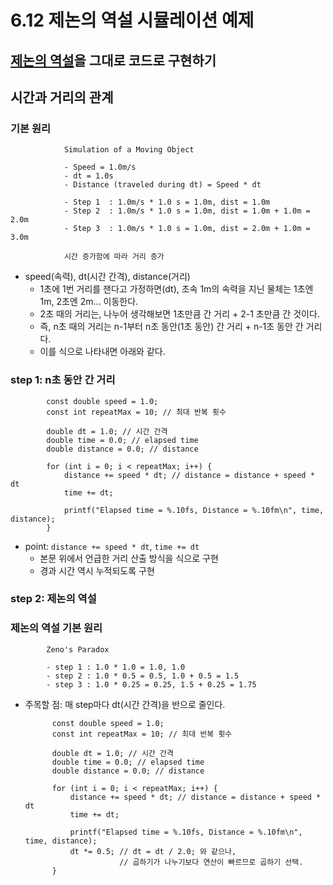# 6.12 제논의 역설 시뮬레이션 예제

## [제논의 역설](https://terms.naver.com/entry.nhn?docId=3566968&cid=58944&categoryId=58970)을 그대로 코드로 구현하기


## 시간과 거리의 관계

### 기본 원리
                Simulation of a Moving Object

                - Speed = 1.0m/s
                - dt = 1.0s
                - Distance (traveled during dt) = Speed * dt
                
                - Step 1  : 1.0m/s * 1.0 s = 1.0m, dist = 1.0m
                - Step 2  : 1.0m/s * 1.0 s = 1.0m, dist = 1.0m + 1.0m = 2.0m
                - Step 3  : 1.0m/s * 1.0 s = 1.0m, dist = 2.0m + 1.0m = 3.0m
            
                시간 증가함에 따라 거리 증가

* speed(속력), dt(시간 간격), distance(거리)
    - 1초에 1번 거리를 잰다고 가정하면(dt), 초속 1m의 속력을 지닌 물체는 1초엔 1m, 2초엔 2m... 이동한다.
    - 2초 때의 거리는, 나누어 생각해보면 1초만큼 간 거리 + 2-1 초만큼 간 것이다.
    - 즉, n초 때의 거리는 n-1부터 n초 동안(1초 동안) 간 거리 + n-1초 동안 간 거리다.
    - 이를 식으로 나타내면 아래와 같다.

### step 1: n초 동안 간 거리
	
            const double speed = 1.0;
            const int repeatMax = 10; // 최대 반복 횟수
            
            double dt = 1.0; // 시간 간격
            double time = 0.0; // elapsed time
            double distance = 0.0; // distance
            
            for (int i = 0; i < repeatMax; i++) {
                distance += speed * dt; // distance = distance + speed * dt
                time += dt; 

                printf("Elapsed time = %.10fs, Distance = %.10fm\n", time, distance);
            }


* point: `distance += speed * dt`, `time += dt`
    - 본문 위에서 언급한 거리 산출 방식을 식으로 구현
    - 경과 시간 역시 누적되도록 구현

### step 2: 제논의 역설

### 제논의 역설 기본 원리
            Zeno's Paradox

            - step 1 : 1.0 * 1.0 = 1.0, 1.0
            - step 2 : 1.0 * 0.5 = 0.5, 1.0 + 0.5 = 1.5
            - step 3 : 1.0 * 0.25 = 0.25, 1.5 + 0.25 = 1.75

* 주목할 점: 매 step마다 dt(시간 간격)을 반으로 줄인다.  
	
            const double speed = 1.0;
            const int repeatMax = 10; // 최대 반복 횟수

            double dt = 1.0; // 시간 간격
            double time = 0.0; // elapsed time
            double distance = 0.0; // distance

            for (int i = 0; i < repeatMax; i++) {
                distance += speed * dt; // distance = distance + speed * dt
                time += dt;

                printf("Elapsed time = %.10fs, Distance = %.10fm\n", time, distance);
                dt *= 0.5; // dt = dt / 2.0; 와 같으나,
                           // 곱하기가 나누기보다 연산이 빠르므로 곱하기 선택.
            }
            
